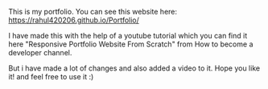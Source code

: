 This is my portfolio.
You can see this website here: https://rahul420206.github.io/Portfolio/

I have made this with the help of a youtube tutorial which you can find it here "Responsive Portfolio Website From Scratch" from How to become a developer channel.

But i have made a lot of changes and also added a video to it.
Hope you like it! and feel free to use it :)
